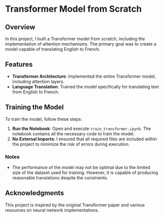 # Transformer Model from Scratch

## Overview
In this project, I built a Transformer model from scratch, including the implementation of attention mechanisms. The primary goal was to create a model capable of translating English to French.

## Features
- **Transformer Architecture**: Implemented the entire Transformer model, including attention layers.
- **Language Translation**: Trained the model specifically for translating text from English to French.

## Training the Model
To train the model, follow these steps:

1. **Run the Notebook**: Open and execute `train_transformer.ipynb`. The notebook contains all the necessary code to train the model.
2. **No External Imports**: I ensured that all required files are included within the project to minimize the risk of errors during execution.

### Notes
- The performance of the model may not be optimal due to the limited size of the dataset used for training. However, it is capable of producing reasonable translations despite the constraints.

## Acknowledgments
This project is inspired by the original Transformer paper and various resources on neural network implementations.
